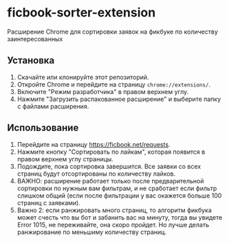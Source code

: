 # ficbook-sorter-extension
Расширение Chrome для сортировки заявок на фикбуке по количеству заинтересованных

## Установка

1. Скачайте или клонируйте этот репозиторий.
2. Откройте Chrome и перейдите на страницу `chrome://extensions/`.
3. Включите "Режим разработчика" в правом верхнем углу.
4. Нажмите "Загрузить распакованное расширение" и выберите папку с файлами расширения.

## Использование

1. Перейдите на страницу https://ficbook.net/requests.
2. Нажмите кнопку "Сортировать по лайкам", которая появится в правом верхнем углу страницы.
3. Подождите, пока сортировка завершится. Все заявки со всех страниц будут отсортированы по количеству лайков.
4. ВАЖНО: расширение работает только после предварительной сортировки по нужным вам фильтрам, и не сработает если фильтр слишком общий (если после фильтрации у вас окажется больше 100 страниц с заявками).
5. Важно 2: если ранжировать много страниц, то алгоритм фикбука может счесть что вы бот и забанить вас на минуту, тогда вы увидете Error 1015, не переживайте, она скоро пройдет. Но лучше делать ранжирование по меньшиму количеству страниц.

